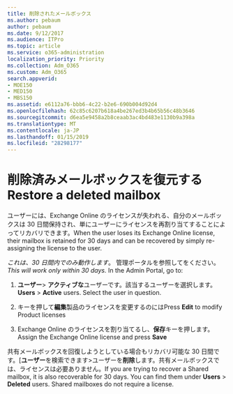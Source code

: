 ```yaml
---
title: 削除されたメールボックス
ms.author: pebaum
author: pebaum
ms.date: 9/12/2017
ms.audience: ITPro
ms.topic: article
ms.service: o365-administration
localization_priority: Priority
ms.collection: Adm_O365
ms.custom: Adm_O365
search.appverid:
- MOE150
- MED150
- MBS150
ms.assetid: e6112a76-bbb6-4c22-b2e6-690b004d92d4
ms.openlocfilehash: 62c85c6207b618a4be267ed3b4b65b56c48b3646
ms.sourcegitcommit: d6ea5e9458a2b8ceaab3ac4bd483e1130b9a398a
ms.translationtype: MT
ms.contentlocale: ja-JP
ms.lasthandoff: 01/15/2019
ms.locfileid: "28298177"
---
```

# <a name="restore-a-deleted-mailbox"></a><span data-ttu-id="6d5a3-102">削除済みメールボックスを復元する</span><span class="sxs-lookup"><span data-stu-id="6d5a3-102">Restore a deleted mailbox</span></span>

<span data-ttu-id="6d5a3-103">ユーザーには、Exchange Online のライセンスが失われる、自分のメールボックスは 30 日間保持され、単にユーザーにライセンスを再割り当てすることによってリカバリできます。</span><span class="sxs-lookup"><span data-stu-id="6d5a3-103">When the user loses its Exchange Online license, their mailbox is retained for 30 days and can be recovered by simply re-assigning the license to the user.</span></span>
  
 <span data-ttu-id="6d5a3-p101">*これは、30 日間内でのみ動作します*。 管理ポータルを参照してをください。</span><span class="sxs-lookup"><span data-stu-id="6d5a3-p101">*This will work only within 30 days.*  In the Admin Portal, go to:</span></span> 
  
1. <span data-ttu-id="6d5a3-p102">**ユーザー**\> **アクティブな**ユーザーです。該当するユーザーを選択します。</span><span class="sxs-lookup"><span data-stu-id="6d5a3-p102">**Users** \> **Active** users. Select the user in question.</span></span> 
    
2. <span data-ttu-id="6d5a3-108">キーを押して**編集**製品のライセンスを変更するのには</span><span class="sxs-lookup"><span data-stu-id="6d5a3-108">Press **Edit** to modify Product licenses</span></span> 
    
3. <span data-ttu-id="6d5a3-109">Exchange Online のライセンスを割り当てるし、**保存**キーを押します。</span><span class="sxs-lookup"><span data-stu-id="6d5a3-109">Assign the Exchange Online license and press **Save**</span></span>
    
<span data-ttu-id="6d5a3-p103">共有メールボックスを回復しようとしている場合もリカバリ可能な 30 日間です。[**ユーザー**を検索できます\>ユーザーを**削除**します。共有メールボックスでは、ライセンスは必要ありません。</span><span class="sxs-lookup"><span data-stu-id="6d5a3-p103">If you are trying to recover a Shared mailbox, it is also recoverable for 30 days. You can find them under **Users** \> **Deleted** users. Shared mailboxes do not require a license.</span></span> 
  


